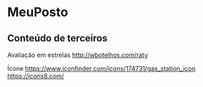 # MeuPosto

## Conteúdo de terceiros

Avaliação em estrelas
http://wbotelhos.com/raty

Ícone
https://www.iconfinder.com/icons/174731/gas_station_icon
https://icons8.com/